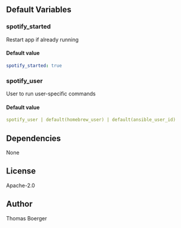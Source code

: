 
## Default Variables

### spotify_started

Restart app if already running

#### Default value

```yaml
spotify_started: true
```

### spotify_user

User to run user-specific commands

#### Default value

```yaml
spotify_user | default(homebrew_user) | default(ansible_user_id)
```
## Dependencies

None

## License

Apache-2.0

## Author

Thomas Boerger
